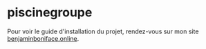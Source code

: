# piscinegroupe
Pour voir le guide d'installation du projet, rendez-vous sur mon site [benjaminboniface.online](https://benjaminboniface.online).
